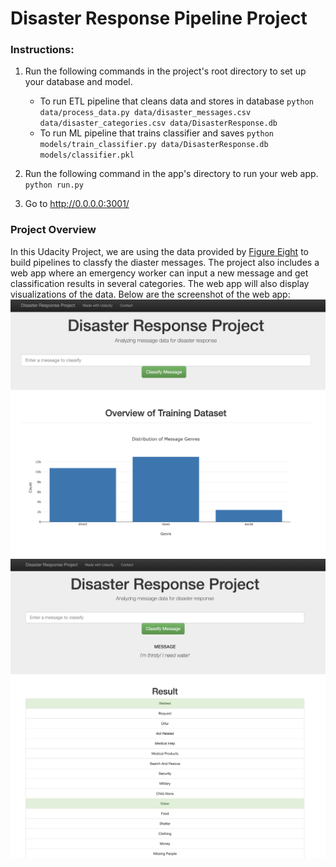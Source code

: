 # Disaster Response Pipeline Project

### Instructions:
1. Run the following commands in the project's root directory to set up your database and model.

    - To run ETL pipeline that cleans data and stores in database
        `python data/process_data.py data/disaster_messages.csv data/disaster_categories.csv data/DisasterResponse.db`
    - To run ML pipeline that trains classifier and saves
        `python models/train_classifier.py data/DisasterResponse.db models/classifier.pkl`

2. Run the following command in the app's directory to run your web app.
    `python run.py`

3. Go to http://0.0.0.0:3001/

### Project Overview
In this Udacity Project, we are using the data provided by [Figure Eight](https://www.figure-eight.com/) to build pipelines to classfy the diaster messages.
The project also includes a web app where an emergency worker can input a new message and get classification results in several categories. The web app will also display visualizations of the data. 
Below are the screenshot of the web app:
![Main page](screenshots/main.png "Title")
![Main page](screenshots/result.png "Title")